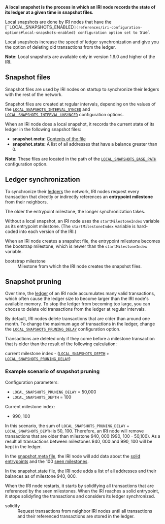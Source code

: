 **A local snapshot is the process in which an IRI node records the state of its ledger at a given time in snapshot files.**

Local snapshots are done by IRI nodes that have the [``LOCAL_SNAPSHOTS_ENABLED`](references/iri-configuration-options#local-snapshots-enabled) configuration option set to `true`.

Local snapshots increase the speed of ledger synchronization and give you the option of deleting old transactions from the ledger.

**Note:** Local snapshots are available only in version 1.6.0 and higher of the IRI.

## Snapshot files

Snapshot files are used by IRI nodes on startup to synchronize their ledgers with the rest of the network.

Snapshot files are created at regular intervals, depending on the values of the [`LOCAL_SNAPSHOTS_INTERVAL_SYNCED`](references/iri-configuration-options.md#local-snapshots-interval-synced) and [`LOCAL_SNAPSHOTS_INTERVAL_UNSYNCED`](references/iri-configuration-options.md#local-snapshots-interval-unsynced) configuration options.

When an IRI node does a local snapshot, it records the current state of its ledger in the following snapshot files:
* **snapshot.meta:** [Contents of the file](references/data-in-the-snapshot-metadata-file.md)
* **snapshot.state:** A list of all addresses that have a balance greater than 0.

**Note:** These files are located in the path of the [`LOCAL_SNAPSHOTS_BASE_PATH`](references/iri-configuration-options.md#local-snapshots-base-path) configuration option.

## Ledger synchronization

To synchronize their [ledgers](concepts/the-ledger.md) the network, IRI nodes request every transaction that directly or indirectly references an **entrypoint milestone** from their neighbors.

The older the entrypoint milestone, the longer synchronization takes.

Without a local snapshot, an IRI node uses the `startMilestoneIndex` variable as its entrypoint milestone. (The `startMilestoneIndex` variable is hard-coded into each version of the IRI.)

When an IRI node creates a snapshot file, the entrypoint milestone becomes the bootstrap milestone, which is newer than the `startMilestoneIndex` variable.

<dl><dt>bootstrap milestone</dt><dd>Milestone from which the IRI node creates the snapshot files.</dd></dl>

## Snapshot pruning

Over time, the [ledger](concepts/the-ledger.md) of an IRI node accumulates many valid transactions, which often cause the ledger size to become larger than the IRI node's available memory. To stop the ledger from becoming too large, you can choose to delete old transactions from the ledger at regular intervals.

By default, IRI nodes delete transactions that are older than around one month. To change the maximum age of transactions in the ledger, change the [`LOCAL_SNAPSHOTS_PRUNING_DELAY`](references/iri-configuration-options#local-snapshots-pruning-delay) configuration option.

Transactions are deleted only if they come before a milestone transaction that is older than the result of the following calculation:

current milestone index - ([`LOCAL_SNAPSHOTS_DEPTH`](references/iri-configuration-options#local-snapshots-depth) +
[`LOCAL_SNAPSHOTS_PRUNING_DELAY`](references/iri-configuration-options#local-snapshots-pruning-delay))

### Example scenario of snapshot pruning

Configuration parameters:

* `LOCAL_SNAPSHOTS_PRUNING_DELAY` = 50,000
* `LOCAL_SNAPSHOTS_DEPTH` = 100

Current milestone index:

* 990, 100

In this scenario, the sum of `LOCAL_SNAPSHOTS_PRUNING_DELAY` + `LOCAL_SNAPSHOTS_DEPTH` is 50, 100. Therefore, an IRI node will remove transactions that are older than milestone 940, 000 (990, 100 - 50,100). As a result all transactions between milestones 940, 000 and 990, 100 will be kept in the ledger.

In the [snapshot.meta file](references/data-in-the-snapshot-metadata-file.md), the IRI node will add data about the [solid entrypoints](references/data-in-the-snapshot-metadata-file.md#solid-entrypoint) and the 100 [seen milestones](references/data-in-the-snapshot-metadata-file.md#seen-milestone).

In the snapshot.state file, the IRI node adds a list of all addresses and their balances as of milestone 940, 000.

When the IRI node restarts, it starts by solidifying all transactions that are referenced by the seen milestones. When the IRI reaches a solid entrypoint, it stops solidyfing the transactions and considers its ledger synchronized.

<dl><dt>solidify</dt><dd>Request transactions from neighbor IRI nodes until all transactions and their referenced transactions are stored in the ledger.</dd></dl>





